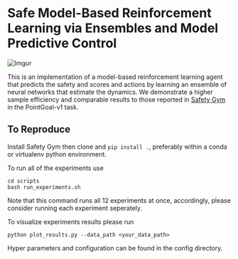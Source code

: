 # Safe Model-Based Reinforcement Learning via Ensembles and Model Predictive Control

![Imgur](https://i.imgur.com/cluVYeS.gif)

This is an implementation of a model-based reinforcement learning agent that predicts the safety and scores and actions by learning an ensemble of neural networks that estimate the dynamics. We demonstrate a higher sample efficiency and comparable results to those reported in [Safety Gym](https://openai.com/blog/safety-gym/) in the PointGoal-v1 task.


## To Reproduce
Install Safety Gym then clone and ```pip install .```, preferably within a conda or virtualenv python environment.

To run all of the experiments use
```
cd scripts
bash run_experiments.sh
```
Note that this command runs all 12 experiments at once, accordingly, please consider running each experiment seperately.

To visualize experiments results please run
```
python plot_results.py --data_path <your_data_path>
```

Hyper parameters and configuration can be found in the config directory.
